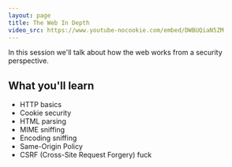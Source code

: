 ```yaml
---
layout: page
title: The Web In Depth
video_src: https://www.youtube-nocookie.com/embed/DWBUQiaN5ZM
---
```


In this session we'll talk about how the web works from a security perspective.

What you'll learn
-----------------

- HTTP basics
- Cookie security
- HTML parsing
- MIME sniffing
- Encoding sniffing
- Same-Origin Policy
- CSRF (Cross-Site Request Forgery)
fuck
